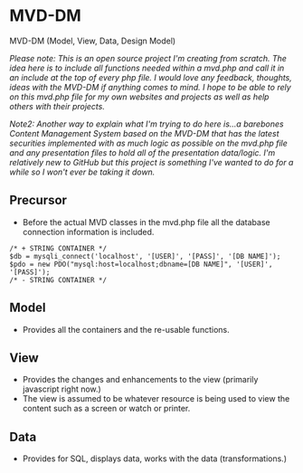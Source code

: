 # MVD-DM
MVD-DM (Model, View, Data, Design Model)

_Please note: This is an open source project I'm creating from scratch. The idea here is to include all functions needed within a mvd.php and call it in an include at the top of every php file. I would love any feedback, thoughts, ideas with the MVD-DM if anything comes to mind. I hope to be able to rely on this mvd.php file for my own websites and projects as well as help others with their projects._

_Note2: Another way to explain what I'm trying to do here is...a barebones Content Management System based on the MVD-DM that has the latest securities implemented with as much logic as possible on the mvd.php file and any presentation files to hold all of the presentation data/logic. I'm relatively new to GitHub but this project is something I've wanted to do for a while so I won't ever be taking it down._

## Precursor
- Before the actual MVD classes in the mvd.php file all the database connection information is included.
```
/* + STRING CONTAINER */
$db = mysqli_connect('localhost', '[USER]', '[PASS]', '[DB NAME]');
$pdo = new PDO("mysql:host=localhost;dbname=[DB NAME]", '[USER]', '[PASS]');
/* - STRING CONTAINER */
```

## Model
- Provides all the containers and the re-usable functions.

## View
- Provides the changes and enhancements to the view (primarily javascript right now.)
- The view is assumed to be whatever resource is being used to view the content such as a screen or watch or printer.

## Data
- Provides for SQL, displays data, works with the data (transformations.)

